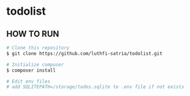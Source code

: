 # todolist

## HOW TO RUN ##
```bash
# Clone this repository
$ git clone https://github.com/luthfi-satria/todolist.git

# Initialize composer
$ composer install

# Edit env files
# add SQLITEPATH=/storage/todos.sqlite to .env file if not exists

```